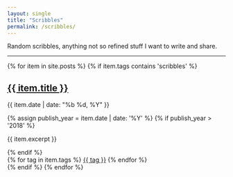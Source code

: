 ```yaml
---
layout: single
title: "Scribbles"
permalink: /scribbles/
---
```


Random scribbles, anything not so refined stuff I want to write and share.

---

<div class="posts__scribbles">
   <!-- <h3 class="archive__subtitle">Recent Posts</h3> -->

   {% for item in site.posts %}
   {% if item.tags contains 'scribbles' %}
    <div class="list__item">
      <article class="archive__item" itemscope="" itemtype="https://schema.org/CreativeWork">
        <h2 class="archive__item-title" itemprop="headline">
            <a href="{{ item.url }}" rel="permalink">{{ item.title }}</a>
        </h2>
        <p class="post_date"><i class="fa fa-calendar-alt fa-w-14 fa-fw" aria-hidden="true"></i> {{ item.date | date: "%b %d, %Y" }}</p>
        {% assign publish_year = item.date | date: '%Y' %}
        {% if publish_year > '2018' %}
            <p class="archive__item-excerpt" itemprop="description">{{ item.excerpt }}</p>
        {% endif %}
        <div class="tag-container">
            {% for tag in item.tags %}
                <a href="{{ tag.url }}/tags/{{ tag }}/" class="tag">{{ tag }}</a>
            {% endfor %}
        </div>
        </article>
    </div>
    {% endif %}
    {% endfor %}
</div>

